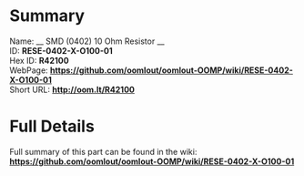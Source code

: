 
Summary
=================
  
Name: __ SMD (0402) 10 Ohm Resistor __    
ID: __RESE-0402-X-O100-01__   
Hex ID: __R42100__   
WebPage: __https://github.com/oomlout/oomlout-OOMP/wiki/RESE-0402-X-O100-01__   
Short URL: __http://oom.lt/R42100__   

Full Details
==========================
Full summary of this part can be found in the wiki:   
__https://github.com/oomlout/oomlout-OOMP/wiki/RESE-0402-X-O100-01__    


